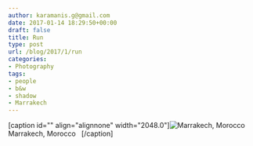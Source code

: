 ```yaml
---
author: karamanis.g@gmail.com
date: 2017-01-14 18:29:50+00:00
draft: false
title: Run
type: post
url: /blog/2017/1/run
categories:
- Photography
tags:
- people
- b&w
- shadow
- Marrakech
---
```


[caption id="" align="alignnone" width="2048.0"]![ Marrakech, Morocco   ](/images/2017-01-14-20171run/IMG_0491.JPG)
 Marrakech, Morocco   [/caption]
